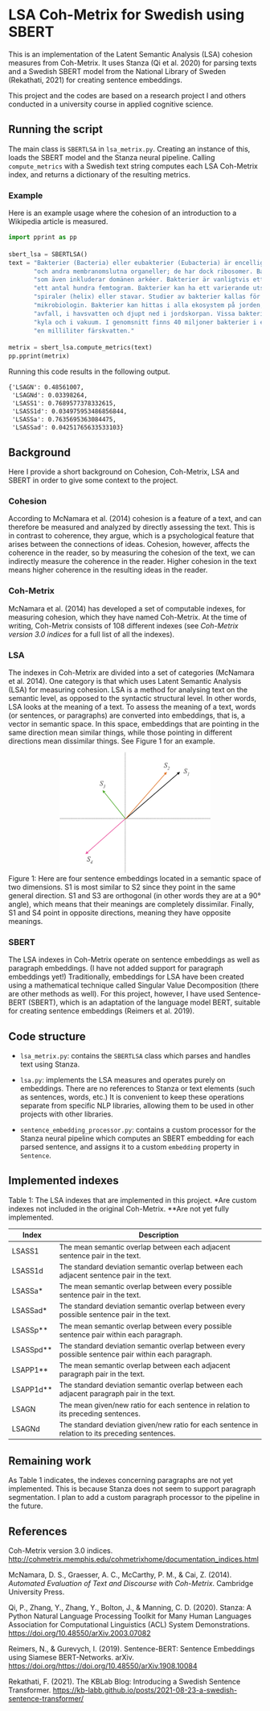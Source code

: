 # LSA Coh-Metrix for Swedish using SBERT

This is an implementation of the Latent Semantic Analysis (LSA) cohesion measures from Coh-Metrix. It uses Stanza (Qi et al. 2020) for parsing texts and a Swedish SBERT model from the National Library of Sweden (Rekathati, 2021) for creating sentence embeddings.

This project and the codes are based on a research project I and others conducted in a university course in applied cognitive science.

## Running the script
The main class is `SBERTLSA` in `lsa_metrix.py`. Creating an instance of this, loads the SBERT model and the Stanza neural pipeline. Calling `compute_metrics` with a Swedish text string computes each LSA Coh-Metrix index, and returns a dictionary of the resulting metrics. 

### Example
Here is an example usage where the cohesion of an introduction to a Wikipedia article is measured.
```python
import pprint as pp

sbert_lsa = SBERTLSA()
text = "Bakterier (Bacteria) eller eubakterier (Eubacteria) är encelliga mikroorganismer utan cellkärna " \
       "och andra membranomslutna organeller; de har dock ribosomer. Bakterier räknas till prokaryoterna " \
       "som även inkluderar domänen arkéer. Bakterier är vanligtvis ett antal mikrometer långa och väger " \
       "ett antal hundra femtogram. Bakterier kan ha ett varierande utseende, bland annat formade som sfärer, " \
       "spiraler (helix) eller stavar. Studier av bakterier kallas för bakteriologi och är en gren inom " \
       "mikrobiologin. Bakterier kan hittas i alla ekosystem på jorden, i varma källor, bland radioaktivt " \
       "avfall, i havsvatten och djupt ned i jordskorpan. Vissa bakterier kan till och med överleva i extrem " \
       "kyla och i vakuum. I genomsnitt finns 40 miljoner bakterier i ett gram jord och en miljon bakterier i " \
       "en milliliter färskvatten."

metrix = sbert_lsa.compute_metrics(text)
pp.pprint(metrix)
```

Running this code results in the following output.
```
{'LSAGN': 0.48561007,
 'LSAGNd': 0.03398264,
 'LSASS1': 0.7689577378332615,
 'LSASS1d': 0.034975953486856844,
 'LSASSa': 0.7635695363084475,
 'LSASSad': 0.04251765633533103}
```

## Background
Here I provide a short background on Cohesion, Coh-Metrix, LSA and SBERT in order to give some context to the project.

### Cohesion
According to McNamara et al. (2014) cohesion is a feature of a text, and can therefore be measured and analyzed by directly assessing the text. This is in contrast to coherence, they argue, which is a psychological feature that arises between the connections of ideas. Cohesion, however, affects the coherence in the reader, so by measuring the cohesion of the text, we can indirectly measure the coherence in the reader. Higher cohesion in the text means higher coherence in the resulting ideas in the reader.

### Coh-Metrix
McNamara et al. (2014) has developed a set of computable indexes, for measuring cohesion, which they have named Coh-Metrix. At the time of writing, Coh-Metrix consists of 108 different indexes (see _Coh-Metrix version 3.0 indices_ for a full list of all the indexes). 

### LSA
The indexes in Coh-Metrix are divided into a set of categories (McNamara et al. 2014). One category is that which uses Latent Semantic Analysis (LSA) for measuring cohesion. LSA is a method for analysing text on the semantic level, as opposed to the syntactic structural level. In other words, LSA looks at the meaning of a text. To assess the meaning of a text, words (or sentences, or paragraphs) are converted into embeddings, that is, a vector in semantic space. In this space, embeddings that are pointing in the same direction mean similar things, while those pointing in different directions mean dissimilar things. See Figure 1 for an example.

<div style="text-align: center;">
    <img alt="embeddings.png" src="embeddings.png" width="300"/>
</div>
Figure 1: Here are four sentence embeddings located in a semantic space of two dimensions. S1 is most similar to S2 since they point in the same general direction. S1 and S3 are orthogonal (in other words they are at a 90° angle), which means that their meanings are completely dissimilar. Finally, S1 and S4 point in opposite directions, meaning they have opposite meanings.

### SBERT
The LSA indexes in Coh-Metrix operate on sentence embeddings as well as paragraph embeddings. (I have not added support for paragraph embeddings yet!) Traditionally, embeddings for LSA have been created using a mathematical technique called Singular Value Decomposition (there are other methods as well). For this project, however, I have used Sentence-BERT (SBERT), which is an adaptation of the language model BERT, suitable for creating sentence embeddings (Reimers et al. 2019).

## Code structure

- `lsa_metrix.py`: contains the `SBERTLSA` class which parses and handles text using Stanza.


- `lsa.py`: implements the LSA measures and operates purely on embeddings. There are no references to Stanza or text elements (such as sentences, words, etc.) It is convenient to keep these operations separate from specific NLP libraries, allowing them to be used in other projects with other libraries.


- `sentence_embedding_processor.py`: contains a custom processor for the Stanza neural pipeline which computes an SBERT embedding for each parsed sentence, and assigns it to a custom `embedding` property in `Sentence`.

## Implemented indexes

Table 1: The LSA indexes that are implemented in this project. *Are custom indexes not included in the original Coh-Metrix. **Are not yet fully implemented.

| Index     | Description                                                                                         |
|-----------|-----------------------------------------------------------------------------------------------------|
| LSASS1    | The mean semantic overlap between each adjacent sentence pair in the text.                          |
| LSASS1d   | The standard deviation semantic overlap between each adjacent sentence pair in the text.            |
| LSASSa*   | The mean semantic overlap between every possible sentence pair in the text.                         |
| LSASSad*  | The standard deviation semantic overlap between every possible sentence pair in the text.           |
| LSASSp**  | The mean semantic overlap between every possible sentence pair within each paragraph.               |
| LSASSpd** | The standard deviation semantic overlap between every possible sentence pair within each paragraph. |
| LSAPP1**  | The mean semantic overlap between each adjacent paragraph pair in the text.                         |
| LSAPP1d** | The standard deviation semantic overlap between each adjacent paragraph pair in the text.           |
| LSAGN     | The mean given/new ratio for each sentence in relation to its preceding sentences.                  |
| LSAGNd    | The standard deviation given/new ratio for each sentence in relation to its preceding sentences.    |

## Remaining work
As Table 1 indicates, the indexes concerning paragraphs are not yet implemented. This is because Stanza does not seem to support paragraph segmentation. I plan to add a custom paragraph processor to the pipeline in the future.

## References
Coh-Metrix version 3.0 indices. http://cohmetrix.memphis.edu/cohmetrixhome/documentation_indices.html

McNamara, D. S., Graesser, A. C., McCarthy, P. M., & Cai, Z. (2014). _Automated Evaluation of Text and Discourse with Coh-Metrix_. Cambridge University Press. 

Qi, P., Zhang, Y., Zhang, Y., Bolton, J., & Manning, C. D. (2020). Stanza: A Python Natural Language Processing Toolkit for Many Human Languages Association for Computational Linguistics (ACL) System Demonstrations. https://doi.org/10.48550/arXiv.2003.07082

Reimers, N., & Gurevych, I. (2019). Sentence-BERT: Sentence Embeddings using Siamese BERT-Networks. arXiv. https://doi.org/https://doi.org/10.48550/arXiv.1908.10084 

Rekathati, F. (2021). The KBLab Blog: Introducing a Swedish Sentence Transformer. https://kb-labb.github.io/posts/2021-08-23-a-swedish-sentence-transformer/

